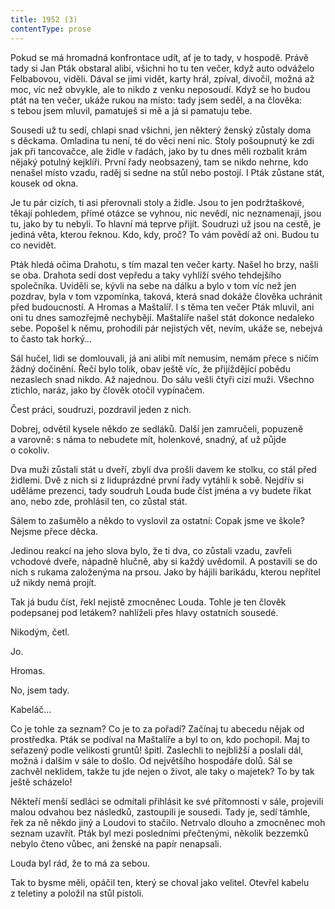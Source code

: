 ```yaml
---
title: 1952 (3)
contentType: prose
---
```


Pokud se má hromadná konfrontace udít, ať je to tady, v hospodě. Právě tady si Jan Pták obstaral alibi, všichni ho tu ten večer, když auto odváželo Felbabovou, viděli. Dával se jimi vidět, karty hrál, zpíval, divočil, možná až moc, víc než obvykle, ale to nikdo z venku neposoudí. Když se ho budou ptát na ten večer, ukáže rukou na místo: tady jsem seděl, a na člověka: s tebou jsem mluvil, pamatuješ si mě a já si pamatuju tebe.

Sousedi už tu sedí, chlapi snad všichni, jen některý ženský zůstaly doma s děckama. Omladina tu není, té do věci není nic. Stoly pošoupnutý ke zdi jak při tancovačce, ale židle v řadách, jako by tu dnes měli rozbalit krám nějaký potulný kejklíři. První řady neobsazený, tam se nikdo nehrne, kdo nenašel místo vzadu, raděj si sedne na stůl nebo postojí. I Pták zůstane stát, kousek od okna.

Je tu pár cizích, ti asi přerovnali stoly a židle. Jsou to jen podržtaškové, těkají pohledem, přímé otázce se vyhnou, nic nevědí, nic neznamenají, jsou tu, jako by tu nebyli. To hlavní má teprve přijít. Soudruzi už jsou na cestě, je jediná věta, kterou řeknou. Kdo, kdy, proč? To vám povědí až oni. Budou tu co nevidět.

Pták hledá očima Drahotu, s tím mazal ten večer karty. Našel ho brzy, našli se oba. Drahota sedí dost vepředu a taky vyhlíží svého tehdejšího společníka. Uviděli se, kývli na sebe na dálku a bylo v tom víc než jen pozdrav, byla v tom vzpomínka, taková, která snad dokáže člověka uchránit před budoucností. A Hromas a Maštalíř. I s těma ten večer Pták mluvil, ani oni tu dnes samozřejmě nechybějí. Maštalíře našel stát dokonce nedaleko sebe. Popošel k němu, prohodili pár nejistých vět, nevím, ukáže se, nebejvá to často tak horký…

Sál hučel, lidi se domlouvali, já ani alibi mít nemusím, nemám přece s ničím žádný dočinění. Řečí bylo tolik, obav ještě víc, že přijíždějící pobědu nezaslech snad nikdo. Až najednou. Do sálu vešli čtyři cizí muži. Všechno ztichlo, naráz, jako by člověk otočil vypínačem.

Čest práci, soudruzi, pozdravil jeden z nich.

Dobrej, odvětil kysele někdo ze sedláků. Další jen zamručeli, popuzeně a varovně: s náma to nebudete mít, holenkové, snadný, ať už půjde o cokoliv.

Dva muži zůstali stát u dveří, zbylí dva prošli davem ke stolku, co stál před židlemi. Dvě z nich si z liduprázdné první řady vytáhli k sobě. Nejdřív si uděláme prezenci, tady soudruh Louda bude číst jména a vy budete říkat ano, nebo zde, prohlásil ten, co zůstal stát.

Sálem to zašumělo a někdo to vyslovil za ostatní: Copak jsme ve škole? Nejsme přece děcka.

Jedinou reakcí na jeho slova bylo, že ti dva, co zůstali vzadu, zavřeli vchodové dveře, nápadně hlučně, aby si každý uvědomil. A postavili se do nich s rukama založenýma na prsou. Jako by hájili barikádu, kterou nepřítel už nikdy nemá projít.

Tak já budu číst, řekl nejistě zmocněnec Louda. Tohle je ten člověk podepsanej pod letákem? nahlíželi přes hlavy ostatních sousedé.

Nikodým, četl.

Jo.

Hromas.

No, jsem tady.

Kabeláč…

Co je tohle za seznam? Co je to za pořadí? Začínaj tu abecedu nějak od prostředka. Pták se podíval na Maštalíře a byl to on, kdo pochopil. Maj to seřazený podle velikosti gruntů! špitl. Zaslechli to nejbližší a poslali dál, možná i dalším v sále to došlo. Od největšího hospodáře dolů. Sál se zachvěl neklidem, takže tu jde nejen o život, ale taky o majetek? To by tak ještě scházelo!

Někteří menší sedláci se odmítali přihlásit ke své přítomnosti v sále, projevili malou odvahou bez následků, zastoupili je sousedi. Tady je, sedí támhle, řek za ně někdo jiný a Loudovi to stačilo. Netrvalo dlouho a zmocněnec moh seznam uzavřít. Pták byl mezi posledními přečtenými, několik bezzemků nebylo čteno vůbec, ani ženské na papír nenapsali.

Louda byl rád, že to má za sebou.

Tak to bysme měli, opáčil ten, který se choval jako velitel. Otevřel kabelu z teletiny a položil na stůl pistoli.
